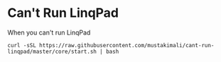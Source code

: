 # Can't Run LinqPad

When you can't run LinqPad

```
curl -sSL https://raw.githubusercontent.com/mustakimali/cant-run-linqpad/master/core/start.sh | bash
```